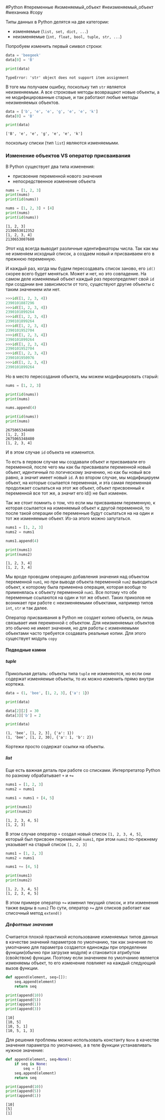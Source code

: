 #Python #переменные #изменяемый_объект #неизменяемый_объект #механика #copy


Типы данных в Python делятся на две категории:
- изменяемые (`list, set, dict, ...`)
- неизменяемые (`int, float, bool, tuple, str, ...`)

Попробуем изменить первый символ строки:
```python
data = 'beegeek'
data[0] = 'B'

print(data)
```
```
TypeError: 'str' object does not support item assignment
```
В тоге мы получаем ошибку, поскольку тип `str` является неизменяемым.
А все строковые методы возвращают новые объекты, а не модифицированные старые, и так работают любые методы неизменяемых объектов.

```python
data = ['b', 'e', 'e', 'g', 'e', 'e', 'k']
data[0] = 'B'

print(data)
```
```
['B', 'e', 'e', 'g', 'e', 'e', 'k']
```
поскольку списки (тип `list`) являются изменяемыми.


### Изменение объектов VS оператор присваивания

В Python существует два типа изменения:
- присвоение переменной нового значения
- непосредственное изменение объекта

```python
nums = [1, 2, 3]
print(nums)
print(id(nums))

nums = [1, 2, 3] + [4]
print(nums)
print(id(nums))
```
```no-highlight
[1, 2, 3]
2130653012352
[1, 2, 3, 4]
2130653007680
```
Этот код всегда выводит различные идентификаторы числа.
Так как мы не изменяем исходный список, а создаем новый и присваиваем его в прежнюю переменную.

И каждый раз, когда мы будем пересоздавать список заново, его `id()` скорее всего будет меняться. Может и нет, но это совпадение. На самом деле изменяемый объект каждый раз переопределяет свой `id` при создании вне зависимости от того, существуют другие объекты с таким значением или нет.
```python
>>>id([1, 2, 3, 4])
2390101887296
>>>id([1, 2, 3, 4])
2390101899264
>>>id([1, 2, 3, 4])
2390101899264
>>>id([1, 2, 3, 4])
2390101952704
>>>id([1, 2, 3, 4])
2390101899264
>>>id([1, 2, 3, 4])
2390101952704
>>>id([1, 2, 3, 4])
2390101950976
>>>id([1, 2, 3, 4])
2390101899264
```

Но в место пересоздания объекта, мы можем модифицировать старый:
```python
nums = [1, 2, 3]

print(id(nums))
print(nums)

nums.append(4)

print(id(nums))
print(nums)
```
```
2675065348480
[1, 2, 3]
2675065348480
[1, 2, 3, 4]
```
И в этом случае `id` объекта не изменится.

То есть в первом случае мы создавали объект и присваивали его переменной, после чего мы как бы присваивали переменной новый объект, идентичный по логическому значению, но как бы новый все равно, а значит имеет новый `id`. А во втором случае, мы модифицируем объект, на которые ссылается переменная, и эта самая переменная продолжает ссылаться на этот же объект, объект присвоенный к переменной все тот же, а значит его id() не был изменен.

Так же стоит помнить о том, что если мы присваиваем переменную, к которая ссылается на изменяемый объект к другой переменной, то после такой операции обе переменные будут ссылаться на на один и тот же изменяемые объект. Из-за этого можно запутаться.
```python
nums1 = [1, 2, 3]
nums2 = nums1

nums1.append(4)

print(nums1)
print(nums2)
```
```
[1, 2, 3, 4]
[1, 2, 3, 4]
```
Мы вроде проводим операцию добавления значения над объектом переменной `num1`, но при выводе объекта переменной `num2` выводиться объект, к которому была применена операция, которая вообще то применялась к объекту переменной `num1`. 
Все потому что обе переменные ссылаются на один и тот же объект. Таких приколов не возникает при работе с неизменяемыми объектами, например типов `int`, `str` и так далее.

Оператор присваивания в Python не создает копию объекта, он лишь связывает имя переменной с объектом. Для неизменяемых объектов это обычно не имеет значения, но для работы с изменяемыми объектами часто требуется создавать реальные копии. Для этого существует модуль `copy`

#### Подводные камни
##### tuple
Прикольная деталь: объекты типа `tuple` не изменяются, но если они содержат изменяемые объекты, то их можно изменить прямо внутри кортежа.
```python
data = (1, 'bee', [1, 2, 3], {'a': 1})

print(data)

data[2][2] = 30
data[3]['b'] = 2

print(data)
```
```
(1, 'bee', [1, 2, 3], {'a': 1})
(1, 'bee', [1, 2, 30], {'a': 1, 'b': 2})
```
Кортежи просто содержат ссылки на объекты.

##### list
Еще есть важная деталь при работе со списками. Интерпретатор Python по разному обрабатывает `+`  и `+=`
```python
nums1 = [1, 2, 3]
nums2 = nums1

nums1 = nums1 + [4, 5]

print(nums1)
print(nums2)
```
```
[1, 2, 3, 4, 5]
[1, 2, 3]
```
В этом случае оператор `+` создал новый список `[1, 2, 3, 4, 5]`, который был присвоен переменной `nums1`, при этом `nums2` по-прежнему указывает на старый список `[1, 2, 3]`

```python
nums1 = [1, 2, 3]
nums2 = nums1

nums1 += [4, 5]

print(nums1)
print(nums2)
```
```
[1, 2, 3, 4, 5]
[1, 2, 3, 4, 5]
```
В этом примере оператор `+=` изменил текущий список, и эти изменения также видны в `nums2`
По сути, оператор `+=` для списков работает как списочный метод `extend()`

##### Дефолтные значения
Считается плохой практикой использование изменяемых типов данных в качестве значений параметров по умолчанию, так как значение по умолчанию для параметра создается единожды при определении функции(обычно при загрузке модуля) и становится атрибутом (свойством) функции. Поэтому если значением по умолчанию является изменяемы объект, то его изменение повлияет на каждый следующий вызов функции.
```python
def append(element, seq=[]):
    seq.append(element)
    return seq

print(append(10))
print(append(5))
print(append(1))
print(append(3))
```
```
[10]
[10, 5]
[10, 5, 1]
[10, 5, 1, 3]
```

Для решения проблемы можно использовать константу `None` в качестве значения параметра по умолчанию, а в теле функции устанавливать нужное значение:
```python
def append(element, seq=None):
    if seq is None:
        seq = []
    seq.append(element)
    return seq

print(append(10))
print(append(5))
print(append(1))
```
```
[10]
[5]
[1]
```